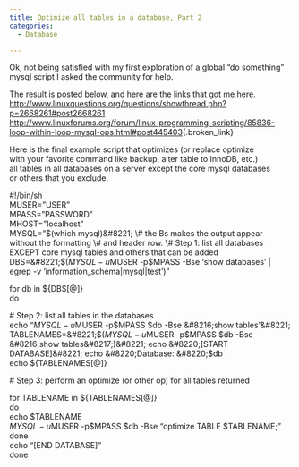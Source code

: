 ```yaml
---
title: Optimize all tables in a database, Part 2
categories:
  - Database

---
```

Ok, not being satisfied with my first exploration of a global &#8220;do something&#8221; mysql script I asked the community for help.

The result is posted below, and here are the links that got me here.  
<http://www.linuxquestions.org/questions/showthread.php?p=2668261#post2668261>  
<http://www.linuxforums.org/forum/linux-programming-scripting/85836-loop-within-loop-mysql-ops.html#post445403>{.broken_link}

Here is the final example script that optimizes (or replace optimize  
with your favorite command like backup, alter table to InnoDB, etc.)  
all tables in all databases on a server except the core mysql databases  
or others that you exclude.

#!/bin/sh  
MUSER=&#8221;USER&#8221;  
MPASS=&#8221;PASSWORD&#8221;  
MHOST=&#8221;localhost&#8221;  
MYSQL=&#8221;$(which mysql)&#8221;  
\# the Bs makes the output appear without the formatting  
\# and header row.  
\# Step 1: list all databases EXCEPT core mysql tables and others that can be added  
DBS=&#8221;$($MYSQL -u$MUSER -p$MPASS -Bse &#8216;show databases&#8217; | egrep -v &#8216;information_schema|mysql|test&#8217;)&#8221;

for db in ${DBS[@]}  
do

\# Step 2: list all tables in the databases  
echo &#8220;$MYSQL -u$MUSER -p$MPASS $db -Bse &#8216;show tables'&#8221;  
TABLENAMES=&#8221;$($MYSQL -u$MUSER -p$MPASS $db -Bse &#8216;show tables&#8217;)&#8221;  
echo &#8220;[START DATABASE]&#8221;  
echo &#8220;Database: &#8220;$db  
echo ${TABLENAMES[@]}

\# Step 3: perform an optimize (or other op) for all tables returned

for TABLENAME in ${TABLENAMES[@]}  
do  
echo $TABLENAME  
$MYSQL -u$MUSER -p$MPASS $db -Bse &#8220;optimize TABLE $TABLENAME;&#8221;  
done  
echo &#8220;[END DATABASE]&#8221;  
done